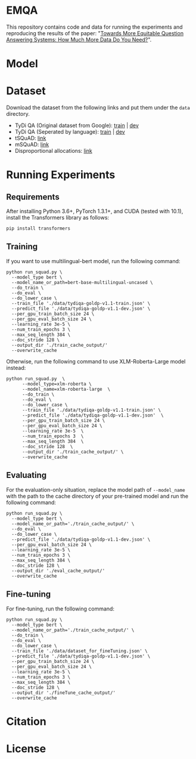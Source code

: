 # EMQA

This repository contains code and data for running the experiments and reproducing the results of the paper: "[Towards More Equitable Question Answering Systems: How Much More Data Do You Need?](link)".

# Model


# Dataset
Download the dataset from the following links and put them under the ```data``` directory.

* TyDi QA (Original dataset from Google): [train](https://storage.googleapis.com/tydiqa/v1.1/tydiqa-goldp-v1.1-train.json) | [dev](https://storage.googleapis.com/tydiqa/v1.1/tydiqa-goldp-v1.1-dev.json)
* TyDi QA (Seperated by language): [train](https://drive.google.com/drive/folders/1AGwrx8pjvLpu2RVK0ezQhpVl9HwGx1eQ?usp=sharing) | [dev](https://drive.google.com/drive/folders/1i13z8soDaEow2B_mL1wrge-Mb8DTyKx7?usp=sharing)
* tSQuAD: [link](https://exchangelabsgmu-my.sharepoint.com/:f:/g/personal/adebnath_masonlive_gmu_edu/EuR5t97u7kJFvPYnAAa5i3oBSpDhMPNfKBTF9rAVwraf0A?e=eXz09n)
* mSQuAD: [link](link)
* Disproportional allocations: [link](https://drive.google.com/drive/folders/1hTlUlcqd0i2BtiIdhJKUGx1tKFSGPppz?usp=sharing)

# Running Experiments


## Requirements
After installing Python 3.6+, PyTorch 1.3.1+, and CUDA (tested with 10.1), install the Transformers library as follows:
```
pip install transformers
```

## Training
If you want to use multilingual-bert model, run the following command:
```
python run_squad.py \
  --model_type bert \
  --model_name_or_path=bert-base-multilingual-uncased \
  --do_train \
  --do_eval \
  --do_lower_case \
  --train_file './data/tydiqa-goldp-v1.1-train.json' \
  --predict_file './data/tydiqa-goldp-v1.1-dev.json' \
  --per_gpu_train_batch_size 24 \
  --per_gpu_eval_batch_size 24 \
  --learning_rate 3e-5 \
  --num_train_epochs 3 \
  --max_seq_length 384 \
  --doc_stride 128 \
  --output_dir './train_cache_output/'
  --overwrite_cache
```
Otherwise, run the following command to use XLM-Roberta-Large model instead:
```
python run_squad.py  \
      --model_type=xlm-roberta \
      --model_name=xlm-roberta-large  \
      --do_train \
      --do_eval \
      --do_lower_case \
      --train_file './data/tydiqa-goldp-v1.1-train.json' \
      --predict_file './data/tydiqa-goldp-v1.1-dev.json'  \
      --per_gpu_train_batch_size 24 \
      --per_gpu_eval_batch_size 24 \
      --learning_rate 3e-5  \
      --num_train_epochs 3  \
      --max_seq_length 384  \
      --doc_stride 128  \
      --output_dir './train_cache_output/' \
      --overwrite_cache
```

## Evaluating
For the evaluation-only situation, replace the model path of ```--model_name``` with the path to the cache directory of your pre-trained model and run the following command:
```
python run_squad.py \
  --model_type bert \
  --model_name_or_path='./train_cache_output/' \
  --do_eval \
  --do_lower_case \
  --predict_file './data/tydiqa-goldp-v1.1-dev.json' \
  --per_gpu_eval_batch_size 24 \
  --learning_rate 3e-5 \
  --num_train_epochs 3 \
  --max_seq_length 384 \
  --doc_stride 128 \
  --output_dir './eval_cache_output/'
  --overwrite_cache
```

## Fine-tuning
For fine-tuning, run the following command:
```
python run_squad.py \
  --model_type bert \
  --model_name_or_path='./train_cache_output/' \
  --do_train \
  --do_eval \
  --do_lower_case \
  --train_file './data/dataset_for_fineTuning.json' \
  --predict_file './data/tydiqa-goldp-v1.1-dev.json' \
  --per_gpu_train_batch_size 24 \
  --per_gpu_eval_batch_size 24 \
  --learning_rate 3e-5 \
  --num_train_epochs 3 \
  --max_seq_length 384 \
  --doc_stride 128 \
  --output_dir './fineTune_cache_output/'
  --overwrite_cache
```


# Citation


# License


